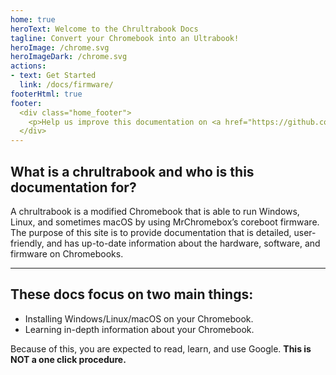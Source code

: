 ```yaml
---
home: true
heroText: Welcome to the Chrultrabook Docs
tagline: Convert your Chromebook into an Ultrabook!
heroImage: /chrome.svg
heroImageDark: /chrome.svg
actions:
- text: Get Started
  link: /docs/firmware/
footerHtml: true
footer:
  <div class="home_footer">
    <p>Help us improve this documentation on <a href="https://github.com/chrultrabook/docs/">GitHub!</a></p>
  </div>
---
```


## What is a chrultrabook and who is this documentation for?
A chrultrabook is a modified Chromebook that is able to run Windows, Linux, and sometimes macOS by using MrChromebox’s coreboot firmware. The purpose of this site is to provide documentation that is detailed, user-friendly, and has up-to-date information about the hardware, software, and firmware on Chromebooks.

---

## These docs focus on two main things:

- Installing Windows/Linux/macOS on your Chromebook.
- Learning in-depth information about your Chromebook.

Because of this, you are expected to read, learn, and use Google. **This is NOT a one click procedure.**
